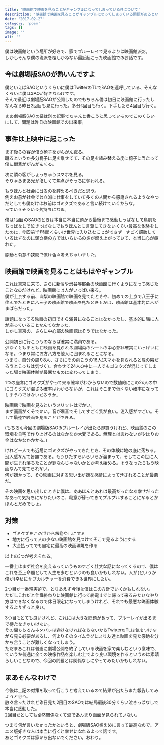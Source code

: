 ```yaml
---
title: '映画館で映画を見ることがギャンブルになってしまっている件について'
description: '映画館で映画を見ることがギャンブルになってしまっている問題があるという話とそれに対する思うところ。'
date: '2017-02-27'
category: 'poem'
tags: []
image: ''
alt: ''
---
```


僕は映画館という場所が好きで、家でブルーレイで見るよりは映画館派だ。  
しかしそんな僕の流派を覆しかねない最近起こった映画館でのお話です。

## 今は劇場版SAOが熱いんですよ

僕といえばSAOというくらいに僕はTwitterのTLでSAOを連呼している、そんなくらいに僕はSAOが好きなわけです。  
そんで最近は劇場版SAOが公開したのでもちろん僕は初日に映画館に行ったしなんなら昨日2回目も見に行った。多分3回目も行く。下手したら4回目も行く。

まあ劇場版SAOの話は別の記事でちゃんと書こうと思っているのでこのくらいにして、問題は昨日の映画館での出来事。

## 事件は上映中に起こった

まず後ろの客が僕の椅子をがんがん蹴る。  
蹴るというか多分椅子に足を乗せてて、その足を組み替える度に椅子に当たって僕に衝撃ががんがんくる。

次に隣の客がしょっちゅうスマホを見る。  
そりゃあまあ光が眩しくて焦点がそっちに奪われる。

もうほんと社会に出るのを辞めるべきだと思う。  
例えお前が社会では立派に仕事をしていて多くの人間から感謝されるようなやつだとしても僕だけはお前はゴミクズであると言い続けていくからな。  
っていうそういう気持ちになる。

僕は1回目のSAOのときは本当に本当に頭から最後まで感動しっぱなしで鳥肌たちっぱなしで泣きっぱなしでもうほんとに言葉にできないくらい最高な体験をしたのに、今回前半1時間くらいは世界に入り込むことができず、すごく感動しているはずなのに頭の横の方ではいらいらの炎が燃え上がっていて、本当に心が疲れた。

感動と殺意の狭間で僕は色々考えちゃいました。

## 映画館で映画を見ることはもはやギャンブル

これは東京に来て、さらに新宿や渋谷等都会の映画館に行くようになって感じたことなのだけれど、映画館には人がいっぱい来る。  
僕が上京する前、山梨の映画館で映画を見てたときや、初めての上京で八王子に住んでたときに八王子の映画館で映画を見たときとかは、映画館は基本的に人がまばらだった。

話題になってる映画の初日ですら満員になることはなかったし、基本的に隣に人が座っていることなんてなかった。  
しかし東京の、さらに中心部の映画館はそうではなかった。

公開初日に行こうものならば確実に満員である。  
少なくともまともに映画を見られる劇場内のシートの中心部は確実にいっぱいになる。つまり常に四方八方を他人に囲まれることになる。  
つまり、自分の周り8人、さらにその向こうの16人(スマホを見られると隣の隣だろうとこっちは気づく)、合わせて24人の中に一人でもゴミクズが混じってしまった場合映画体験が最悪なものに変わってしまう。

1つの座席にゴミクズがやって来る確率がわからないので数値的にこの24人の中にゴミクズが混ざる確率はわからないが、これはそこまで低くない確率になってしまうのではないだろうか。

映画館で映画を見るというメリットはでかい。  
まず画面がくそでかい。音が爆音でそしてすごく質が良い。没入感がすごい。そして最速で映画を見ることができる。

(もちろん今回の劇場版SAOのブルーレイが出たら即買うけれど、映画館のこの環境を自宅で作り上げるのはなかなか大変である。無理とは言わないがやはりお金はなかなかかかる。)

けれど一人でも近場にゴミクズがやってきたとき、その体験は地の底に落ちる。  
没入感なんて皆無である。もうひたすらいらいらが溜まって、そしてこの世に人間が生まれ落ちたことが罪なんじゃないかとか考え始める。そうなったらもう映画なんて見てられない。  
何が嫌かって、その映画に対する思い出が嫌な感情によって汚されることが最悪だ。

その映画を思い出したときに僕は、ああほんとあれは最高だったなあ幸せだったなあって気持ちになりたいのに、殺意が蘇ってきてプルプルすることになるとかほんとだめでしょ。

## 対策

- ゴミクズをこの世から根絶やしにする
- 地方に行って人の少ない映画館を見つけてそこで見るようにする
- 大金払ってでも自宅に最高の映画環境を作る

以上の3つが考えられる。

一番上はまず社会を変えるっていうものすごく壮大な話になってくるので、僕はこれを至上命題として人生を歩むというのも良いかもしれない。人が(というか僕が)幸せにサブカルチャーを消費できる世界にしたい。

2つ目が一番現実的で、とりあえず今後は僕はこの方針でいくかもしれない。  
ただしこれだと仕事終わりに映画館に行って終電までに帰って来るみたいなやり方はできなくなるので休日限定になってしまうけれど、それでも最悪な映画体験するよりずっと良い。

3つ目もとても良いけれど、これには大きな問題があって、ブルーレイが出るまで待たなきゃいけない。  
その間もちろんネタバレは避けなければならないからTwitterのTLは気をつけながら見る必要があるし、何よりそのタイムラグにより友達と映画を見た感動を分かち合うことが難しくなってしまう。  
ただまあこれは普通に劇場公開を終了している映画を家で楽しむという意味で、ていうか普通に全ての映像作品を楽しむ上でより良い環境を作るというのは素晴らしいことなので、今回の問題とは関係なしにやってみたいかもしれない。

## まあそんなわけで

今後は上記の対策を取って行こうと考えているので結果が出たらまた報告してみようと思う。  
散々言ったけれど昨日見た2回目のSAOでは結局最後30分くらい泣きっぱなしで本当に感動した。  
2回目だとしても全然関係なくて涙であんまり画面が見られていない。

つまり何が言いたかったかというと、劇場版SAO控えめに言って最高なので、アニメ版好きな人は本当に行くと幸せになれるよって話です。  
あとゴミクズは家から出ないでください。おわり。
